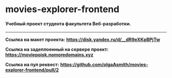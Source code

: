 # movies-explorer-frontend
#### Учебный проект студента факультета Веб-разработки.

---
**Ссылка на макет проекта:**
**https://disk.yandex.ru/d/__dR9eXKpBPjTw**


**Ссылка на задеплоенный на сервере проект:**
**https://moviepoisk.nomoredomains.xyz**

**Ссылка на пул реквест:**
**https://github.com/olgaAsmith/movies-explorer-frontend/pull/2**
